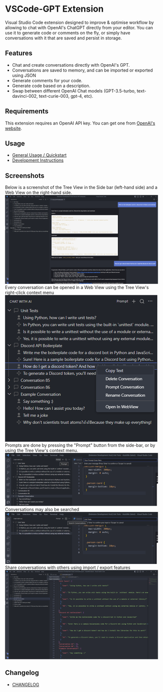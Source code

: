 # VSCode-GPT Extension

Visual Studio Code extension designed to improve & optimise workflow by allowing to chat with OpenAI's ChatGPT directly from your editor. You can use it to generate code or comments on the fly, or simply have conversations with it that are saved and persist in storage.

## Features

- Chat and create conversations directly with OpenAI's GPT.
- Conversations are saved to memory, and can be imported or exported using JSON
- Generate comments for your code.
- Generate code based on a description.
- Swap between different OpenAI Chat models (GPT-3.5-turbo, text-davinci-002, text-curie-003, gpt-4, etc).

## Requirements

This extension requires an OpenAI API key. You can get one from [OpenAI's website](https://openai.com/).

## Usage
- [General Usage / Quickstart](vsc-extension-quickstart.md)
- [Development Instructions](DEVELOPMENT.md)

## Screenshots
Below is a screenshot of the Tree View in the Side bar (left-hand side) and a Web View on the right-hand side.
<img
  src="/screenshots/treeview-and-webview.png"
  alt="Side Bar Tree View & Web View for Conversations"
  title="Side Bar Tree View & Web View for Conversations"
  style="display: inline-block; margin: 0 auto;">
Every conversation can be opened in a Web View using the Tree View's right-click context menu
<img
  src="/screenshots/sidebar-context-menu.png"
  alt="Side Bar Context Menu"
  title="Side Bar Context Menu"
  style="display: inline-block; margin: 0 auto;"><br>
Prompts are done by pressing the "Prompt" button from the side-bar, or by using the Tree View's context menu.
<img
  src="/screenshots/prompt.png"
  alt="Side Bar Prompt Menu"
  title="Side Bar Prompt Menu"
  style="display: inline-block; margin: 0 auto;">
Conversations may also be searched
<img
  src="/screenshots/search.png"
  alt="Search Conversations"
  title="Search Conversations"
  style="display: inline-block; margin: 0 auto;">
Share conversations with others using import / export features
<img
  src="/screenshots/import-export-conversations.png"
  alt="Import Export Conversations"
  title="Import Export Conversations"
  style="display: inline-block; margin: 0 auto;">

## Changelog
- [CHANGELOG](CHANGELOG.md)
